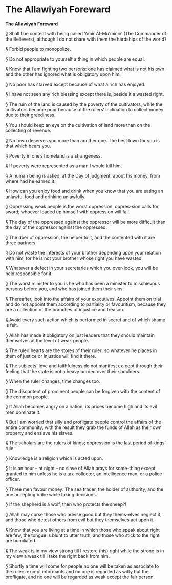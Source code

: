 The Allawiyah Foreward
======================

**The Allawiyah Foreward**

§ Shall I be content with being called ‘Amir Al-Mu’minin’ (The
Commander of the Believers), although I do not share with them the
hardships of the world?

§ Forbid people to monopolize.

§ Do not appropriate to yourself a thing in which people are equal.

§ Know that I am fighting two persons: one has claimed what is not his
own and the other has ignored what is obligatory upon him.

§ No poor has starved except because of what a rich has enjoyed.

§ I have not seen any rich blessing except there is, beside it a wasted
right.

§ The ruin of the land is caused by the poverty of the cultivators,
while the cultivators become poor because of the rulers’ inclination to
collect money due to their greediness.

§ You should keep an eye on the cultivation of land more than on the
collecting of revenue.

§ No town deserves you more than another one. The best town for you is
that which bears you.

§ Poverty in one’s homeland is a strangeness.

§ If poverty were represented as a man I would kill him.

§ A human being is asked, at the Day of judgment, about his money, from
where had he earned it.

§ How can you enjoy food and drink when you know that you are eating an
unlawful food and drinking unlawfully.

§ Oppressing weak people is the worst oppression, oppres-sion calls for
sword; whoever loaded up himself with oppression will fail.

§ The day of the oppressed against the oppressor will be more difficult
than the day of the oppressor against the oppressed.

§ The doer of oppression, the helper to it, and the contented with it
are three partners.

§ Do not waste the interests of your brother depending upon your
relation with him, for he is not your brother whose right you have
wasted.

§ Whatever a defect in your secretaries which you over-look, you will
be held responsible for it.

§ The worst minister to you is he who has been a minister to
mischievous persons before you, and who has joined them their sins.

§ Thereafter, look into the affairs of your executives. Appoint them on
trial and do not appoint them according to partiality or favouritism,
because they are a collection of the branches of injustice and
treason.

§ Avoid every such action which is performed in secret and of which
shame is felt.

§ Allah has made it obligatory on just leaders that they should
maintain themselves at the level of weak people.

§ The ruled hearts are the stores of their ruler; so whatever he places
in them of justice or injustice will find it there.

§ The subjects’ love and faithfulness do not manifest ex-cept through
their feeling that the state is not a heavy burden over their
shoulders.

§ When the ruler changes, time changes too.

§ The discontent of prominent people can be forgiven with the content
of the common people.

§ If Allah becomes angry on a nation, its prices become high and its
evil men dominate it.

§ But I am worried that silly and profligate people control the affairs
of the entire community, with the result they grab the funds of Allah as
their own property and enslave his slaves.

§ The scholars are the rulers of kings; oppression is the last period
of kings’ rule.

§ Knowledge is a religion which is acted upon.

§ It is an hour – at night – no slave of Allah prays for some-thing
except granted to him unless he is a tax-collector, an intelligence man,
or a police officer.

§ Three men favour money: The sea trader, the holder of authority, and
the one accepting bribe while taking decisions.

§ If the shepherd is a wolf, then who protects the sheep?!

§ Allah may curse those who advise good but they thems-elves neglect
it, and those who detest others from evil but they themselves act upon
it.

§ Know that you are living at a time in which those who speak about
right are few, the tongue is blunt to utter truth, and those who stick
to the right are humiliated.

§ The weak is in my view strong till I restore (his) right while the
strong is in my view a weak till I take the right back from him.

§ Shortly a time will come for people no one will be taken as associate
to the rulers except informants and no one is regarded as witty but the
profligate, and no one will be regarded as weak except the fair
person.


